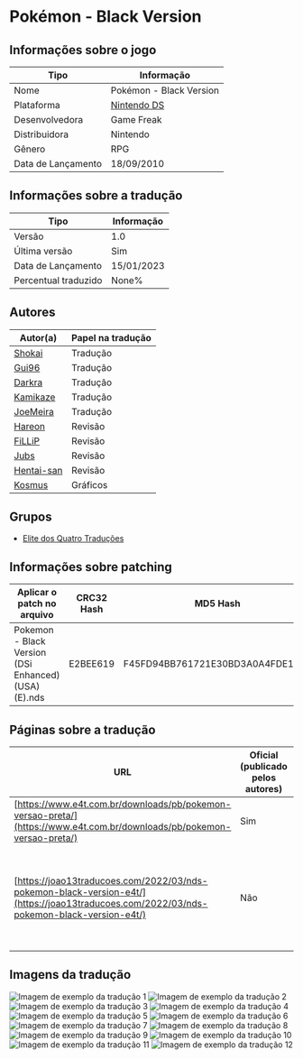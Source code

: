 # Pokémon - Black Version

## Informações sobre o jogo

| Tipo | Informação |
| ----------- | ----------- |
| Nome | Pokémon \- Black Version |
| Plataforma | [Nintendo DS](../) |
| Desenvolvedora | Game Freak |
| Distribuidora | Nintendo |
| Gênero | RPG |
| Data de Lançamento | 18/09/2010 |

## Informações sobre a tradução

| Tipo | Informação |
| ----------- | ----------- |
| Versão | 1\.0 |
| Última versão | Sim |
| Data de Lançamento | 15/01/2023 |
| Percentual traduzido | None% |

## Autores

| Autor(a) | Papel na tradução |
| ----------- | ----------- |
| [Shokai](../../../autores/shokai/) | Tradução |
| [Gui96](../../../autores/gui96/) | Tradução |
| [Darkra](../../../autores/darkra/) | Tradução |
| [Kamikaze](../../../autores/kamikaze/) | Tradução |
| [JoeMeira](../../../autores/joemeira/) | Tradução |
| [Hareon](../../../autores/hareon/) | Revisão |
| [FiLLiP](../../../autores/fillip/) | Revisão |
| [Jubs](../../../autores/jubs/) | Revisão |
| [Hentai\-san](../../../autores/hentai-san/) | Revisão |
| [Kosmus](../../../autores/kosmus/) | Gráficos |

## Grupos

* [Elite dos Quatro Traduções](../../../grupos/elite-dos-quatro-traducoes/)

## Informações sobre patching

| Aplicar o patch no arquivo | CRC32 Hash | MD5 Hash |
| ----------- | ----------- | ----------- |
| Pokemon \- Black Version \(DSi Enhanced\) \(USA\) \(E\)\.nds | E2BEE619 | F45FD94BB761721E30BD3A0A4FDE124A |

## Páginas sobre a tradução

| URL | Oficial (publicado pelos autores) | Possuí link de download |
| ----------- | ----------- | ----------- |
| [https://www.e4t.com.br/downloads/pb/pokemon-versao-preta/](https://www.e4t.com.br/downloads/pb/pokemon-versao-preta/) | Sim | Sim |
| [https://joao13traducoes.com/2022/03/nds-pokemon-black-version-e4t/](https://joao13traducoes.com/2022/03/nds-pokemon-black-version-e4t/) | Não | Sim, porém o arquivo ou página de download exige uma senha |

## Imagens da tradução

![Imagem de exemplo da tradução 1](1.png)
![Imagem de exemplo da tradução 2](10.png)
![Imagem de exemplo da tradução 3](11.png)
![Imagem de exemplo da tradução 4](12.png)
![Imagem de exemplo da tradução 5](2.png)
![Imagem de exemplo da tradução 6](3.png)
![Imagem de exemplo da tradução 7](4.png)
![Imagem de exemplo da tradução 8](5.png)
![Imagem de exemplo da tradução 9](6.png)
![Imagem de exemplo da tradução 10](7.png)
![Imagem de exemplo da tradução 11](8.png)
![Imagem de exemplo da tradução 12](9.png)